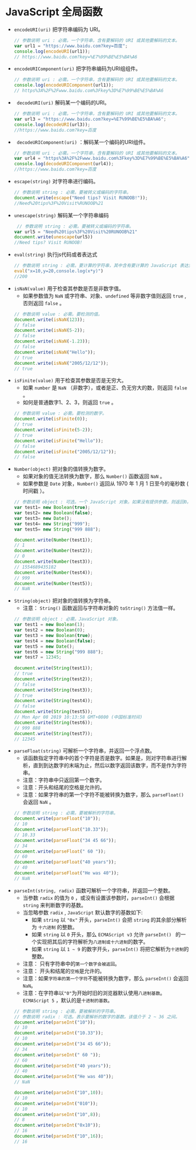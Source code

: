 # JavaScript 全局函数
- ` encodeURI(uri) ` 把字符串编码为 URI。
    ```js
    // 参数说明 uri : 必需。一个字符串，含有要解码的 URI 或其他要解码的文本。
    var url1 = "https://www.baidu.com?key=百度";
    console.log(encodeURI(url1));
    // https://www.baidu.com?key=%E7%99%BE%E5%BA%A6
    ```
- ` encodeURIComponent(uri) ` 把字符串编码为URI组组件。
    ```js
    // 参数说明 uri : 必需。一个字符串，含有要解码的 URI 或其他要解码的文本。
    console.log(encodeURIComponent(url1));
    // https%3A%2F%2Fwww.baidu.com%3Fkey%3D%E7%99%BE%E5%BA%A6
    ```
- ` decodeURI(uri)`  解码某一个编码的URI。
    ```js
    // 参数说明 uri : 必需。一个字符串，含有要解码的 URI 或其他要解码的文本。
    var url3 = "https://www.baidu.com?key=%E7%99%BE%E5%BA%A6";
    console.log(decodeURI(url3));
    //https://www.baidu.com?key=百度
    ```
- ` decodeURIComponent(uri)` ：解码某一个编码的URI组件。
    ```js
    // 参数说明 uri : 必需。一个字符串，含有要解码的 URI 或其他要解码的文本。
    var url4 = "https%3A%2F%2Fwww.baidu.com%3Fkey%3D%E7%99%BE%E5%BA%A6";
    console.log(decodeURIComponent(url4));
    //https://www.baidu.com?key=百度
    ```
- ` escape(string) ` 对字符串进行编码。
    ```js
    // 参数说明 string : 必需。要被转义或编码的字符串。
    document.write(escape("Need tips? Visit RUNOOB!"));
    //Need%20tips%3F%20Visit%RUNOOB%21
    ```
- `unescape(string)` 解码某一个字符串编码
   ```js
    // 参数说明 string : 必需。要被转义或编码的字符串。
   var url5 = "Need%20tips%3F%20Visit%20RUNOOB%21"
   document.write(unescape(url5))
   //Need tips? Visit RUNOOB!
   ```
- `eval(string)` 执行js代码或者表达式
   ```js
   // 参数说明 string : 必需。要计算的字符串，其中含有要计算的 JavaScript 表达式或要执行的语句。
   eval("x=10,y=20,console.log(x*y)")
   //200
   ```
- `isNaN(value)` 用于检查其参数是否是非数字值。
    - 如果参数值为 `NaN` 或字符串、对象、`undefined` 等非数字值则返回 `true` , 否则返回 `false` 。
    ```js
    // 参数说明 value : 必需。要检测的值。
    document.write(isNaN(123));
    // false
    document.write(isNaN(5-2));
    // false
    document.write(isNaN(-1.23));
    // false
    document.write(isNaN("Hello"));
    // true
    document.write(isNaN("2005/12/12"));
    // true
    ```
- `isFinite(value)` 用于检查其参数是否是无穷大。
    - 如果 `number` 是 `NaN` （非数字），或者是正、负无穷大的数，则返回 `false` 。
    - 如何是普通数字1、2、3，则返回 `true` 。
    ```js
    // 参数说明 value : 必需。要检测的数字。
    document.write(isFinite(0));
    // true
    document.write(isFinite(5-2));
    // true
    document.write(isFinite("Hello"));
    // false
    document.write(isFinite("2005/12/12"));
    // false
- `Number(object)` 把对象的值转换为数字。
    - 如果对象的值无法转换为数字，那么 `Number()` 函数返回 `NaN` 。
    - 如果参数是 `Date` 对象，`Number()` 返回从 1970 年 1 月 1 日至今的毫秒数 ( 时间戳 ）。
    ```js
    // 参数说明 object : 可选。一个 JavaScript 对象。如果没有提供参数，则返回0。
    var test1= new Boolean(true);
    var test2= new Boolean(false);
    var test3= new Date();
    var test4= new String("999");
    var test5= new String("999 888");

    document.write(Number(test1));
    // 1 
    document.write(Number(test2));
    // 0
    document.write(Number(test3));
    // 1554689435182
    document.write(Number(test4));
    // 999
    document.write(Number(test5));
    // NaN
    ```
- `String(object)` 把对象的值转换为字符串。
    - 注意： `String()` 函数返回与字符串对象的 `toString()` 方法值一样。
    ```js
    // 参数说明 object : 必需。JavaScript 对象。
    var test1 = new Boolean(1);
    var test2 = new Boolean(0);
    var test3 = new Boolean(true);
    var test4 = new Boolean(false);
    var test5 = new Date();
    var test6 = new String("999 888");
    var test7 = 12345;
        
    document.write(String(test1));
    // true
    document.write(String(test2));
    // false
    document.write(String(test3));
    // true
    document.write(String(test4));
    // false
    document.write(String(test5));
    // Mon Apr 08 2019 10:13:58 GMT+0800 (中国标准时间)
    document.write(String(test6));
    // 999 888
    document.write(String(test7));
    // 12345
- `parseFloat(string)` 可解析一个字符串，并返回一个浮点数。
    - 该函数指定字符串中的首个字符是否是数字。如果是，则对字符串进行解析，直到到达数字的末端为止，然后以数字返回该数字，而不是作为字符串。
    - 注意：字符串中只返回第一个数字。
    - 注意：开头和结尾的空格是允许的。
    - 注意：如果字符串的第一个字符不能被转换为数字，那么 `parseFloat()` 会返回  `NaN` 。
    ```js
    // 参数说明 string : 必需。要被解析的字符串。
    document.write(parseFloat("10"));
    // 10
    document.write(parseFloat("10.33"));
    // 10.33
    document.write(parseFloat("34 45 66"));
    // 34
    document.write(parseFloat(" 60 "));
    // 60
    document.write(parseFloat("40 years"));
    // 40
    document.write(parseFloat("He was 40"));
    // NaN
    ```
- `parseInt(string, radix)` 函数可解析一个字符串，并返回一个整数。
    - 当参数 `radix` 的值为 `0` ，或没有设置该参数时，`parseInt()` 会根据  `string`  来判断数字的基数。
    - 当忽略参数 `radix` , `JavaScript` 默认数字的基数如下:
         - 如果 `string` 以 `"0x"` 开头，`parseInt()` 会把 `string` 的其余部分解析为 `十六进制` 的整数。
         - 如果 `string` 以 `0` 开头，那么 `ECMAScript v3` 允许 `parseInt() ` 的一个实现把其后的字符解析为`八进制或十六进制`的数字。
         - 如果 `string` 以 `1 ~ 9` 的数字开头，`parseInt()` 将把它解析为`十进制`的整数。
    - 注意： 只有字符串中的`第一个数字会被返回`。
    - 注意： 开头和结尾的`空格`是允许的。
    - 注意：如果`字符串的第一个字符`不能被转换为数字，那么 `parseInt()` 会返回  `NaN`。
    - 注意：在字符串以`"0"`为开始时旧的浏览器默认使用`八进制基数`。`ECMAScript 5` ，默认的是`十进制的基数`。
    ```js
    // 参数说明 string : 必需。要被解析的字符串。
    // 参数说明 radix : 可选。表示要解析的数字的基数。该值介于 2 ~ 36 之间。
    document.write(parseInt("10"));
    // 10
    document.write(parseInt("10.33"));
    // 10
    document.write(parseInt("34 45 66"));
    // 34
    document.write(parseInt(" 60 "));
    // 60
    document.write(parseInt("40 years"));
    // 40
    document.write(parseInt("He was 40"));
    // NaN

    document.write(parseInt("10",10));
    // 10
    document.write(parseInt("010"));
    // 10
    document.write(parseInt("10",8));
    // 8
    document.write(parseInt("0x10"));
    // 16
    document.write(parseInt("10",16));
    // 16
    ```


